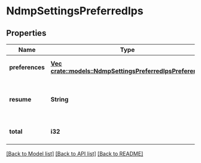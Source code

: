 # NdmpSettingsPreferredIps

## Properties
Name | Type | Description | Notes
------------ | ------------- | ------------- | -------------
**preferences** | [**Vec <crate::models::NdmpSettingsPreferredIpsPreference>**](NdmpSettingsPreferredIpsPreference.md) |  | [optional] [default to null]
**resume** | **String** | Resume string returned by previous query. | [optional] [default to null]
**total** | **i32** | The number of preferences. | [optional] [default to null]

[[Back to Model list]](../README.md#documentation-for-models) [[Back to API list]](../README.md#documentation-for-api-endpoints) [[Back to README]](../README.md)


